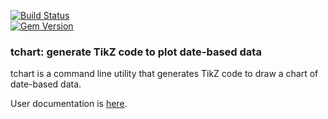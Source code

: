 <!-- build status and gem version badges -->
[![Build Status](https://travis-ci.org/milewgit/tchart.png?branch=master)](https://travis-ci.org/milewgit/tchart)
<br>
[![Gem Version](https://badge.fury.io/rb/tchart.png)](http://badge.fury.io/rb/tchart)



### tchart: generate TikZ code to plot date-based data

tchart is a command line utility that generates TikZ code to draw a chart of date-based data.

User documentation is <a href="http://milewgit.github.io/tchart/">here</a>.
